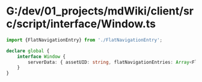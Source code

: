 # G:/dev/01_projects/mdWiki/client/src/script/interface/Window.ts
```typescript
import {FlatNavigationEntry} from './FlatNavigationEntry';

declare global {
    interface Window {
        serverData: { assetUID: string, flatNavigationEntries: Array<FlatNavigationEntry> };
    }
}
 ```